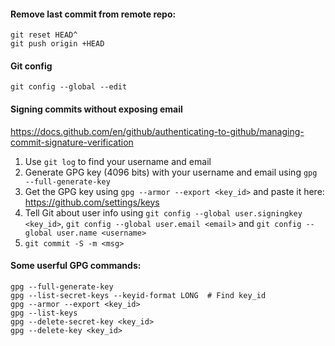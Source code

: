#### Remove last commit from remote repo:
```
git reset HEAD^
git push origin +HEAD
```

#### Git config
```
git config --global --edit
```

#### Signing commits without exposing email
https://docs.github.com/en/github/authenticating-to-github/managing-commit-signature-verification <br />
1. Use `git log` to find your username and email
2. Generate GPG key (4096 bits) with your username and email using `gpg --full-generate-key`
3. Get the GPG key using `gpg --armor --export <key_id>` and paste it here: https://github.com/settings/keys
4. Tell Git about user info using `git config --global user.signingkey <key_id>`, `git config --global user.email <email>` and `git config --global user.name <username>`
5. `git commit -S -m <msg>` <br />

#### Some userful GPG commands:
```
gpg --full-generate-key
gpg --list-secret-keys --keyid-format LONG  # Find key_id
gpg --armor --export <key_id>
gpg --list-keys
gpg --delete-secret-key <key_id>
gpg --delete-key <key_id>
```
